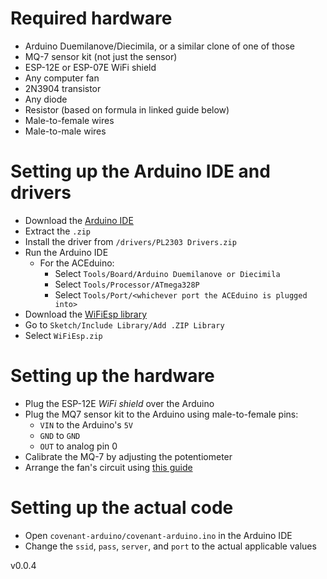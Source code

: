 # Required hardware
- Arduino Duemilanove/Diecimila, or a similar clone of one of those
- MQ-7 sensor kit (not just the sensor)
- ESP-12E or ESP-07E WiFi shield
- Any computer fan
- 2N3904 transistor
- Any diode
- Resistor (based on formula in linked guide below)
- Male-to-female wires
- Male-to-male wires


# Setting up the Arduino IDE and drivers
- Download the [Arduino IDE](https://github.com/e-Gizmo/Arduino-1.8.5-IDE-Windows/archive/master.zip)
- Extract the `.zip`
- Install the driver from `/drivers/PL2303 Drivers.zip`
- Run the Arduino IDE
  - For the ACEduino:
     - Select `Tools/Board/Arduino Duemilanove or Diecimila`
     - Select `Tools/Processor/ATmega328P`
     - Select `Tools/Port/<whichever port the ACEduino is plugged into>`
- Download the [WiFiEsp library](https://github.com/bportaluri/WiFiEsp/archive/master.zip)
- Go to `Sketch/Include Library/Add .ZIP Library`
- Select `WiFiEsp.zip`

# Setting up the hardware
- Plug the ESP-12E *WiFi shield* over the Arduino
- Plug the MQ7 sensor kit to the Arduino using male-to-female pins:
  - `VIN` to the Arduino's `5V`
  - `GND` to `GND`
  - `OUT` to analog pin 0
- Calibrate the MQ-7 by adjusting the potentiometer
- Arrange the fan's circuit using [this guide](https://electronics.stackexchange.com/questions/137753/arduino-transistor-to-switch-pc-fan-on-off)

# Setting up the actual code
- Open `covenant-arduino/covenant-arduino.ino` in the Arduino IDE
- Change the `ssid`, `pass`, `server`, and `port` to the actual applicable values

v0.0.4
